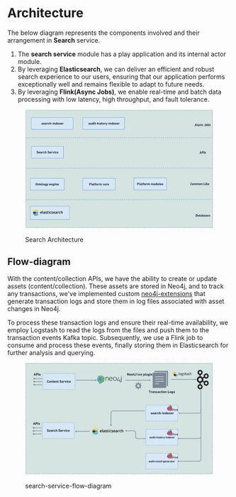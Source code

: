 # Architecture

The below diagram represents the components involved and their arrangement in **Search** service.

1. The **search service** module has a play application and its internal actor module.&#x20;
2. By leveraging **Elasticsearch**, we can deliver an efficient and robust search experience to our users, ensuring that our application performs exceptionally well and remains flexible to adapt to future needs.
3. By leveraging **Flink(Async Jobs)**, we enable real-time and batch data processing with low latency, high throughput, and fault tolerance.

<figure><img src="../../../.gitbook/assets/asset-search-architecture.png" alt=""><figcaption><p>Search Architecture</p></figcaption></figure>

## Flow-diagram

With the content/collection APIs, we have the ability to create or update assets (content/collection). These assets are stored in Neo4j, and to track any transactions, we've implemented custom [neo4j-extensions](https://github.com/Sunbird-Knowlg/knowledge-platform-db-extensions) that generate transaction logs and store them in log files associated with asset changes in Neo4j.

To process these transaction logs and ensure their real-time availability, we employ Logstash to read the logs from the files and push them to the transaction events Kafka topic. Subsequently, we use a Flink job to consume and process these events, finally storing them in Elasticsearch for further analysis and querying.&#x20;

<figure><img src="../../../.gitbook/assets/search-service-flow-diagram (1).png" alt=""><figcaption><p>search-service-flow-diagram</p></figcaption></figure>
